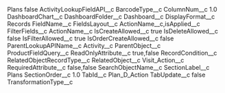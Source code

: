 <?xml version="1.0" encoding="UTF-8"?>
<CustomMetadata xmlns="http://soap.sforce.com/2006/04/metadata" xmlns:xsi="http://www.w3.org/2001/XMLSchema-instance" xmlns:xsd="http://www.w3.org/2001/XMLSchema">
    <label>Plans</label>
    <protected>false</protected>
    <values>
        <field>ActivityLookupFieldAPI__c</field>
        <value xsi:nil="true"/>
    </values>
    <values>
        <field>BarcodeType__c</field>
        <value xsi:nil="true"/>
    </values>
    <values>
        <field>ColumnNum__c</field>
        <value xsi:type="xsd:double">1.0</value>
    </values>
    <values>
        <field>DashboardChart__c</field>
        <value xsi:nil="true"/>
    </values>
    <values>
        <field>DashboardFolder__c</field>
        <value xsi:nil="true"/>
    </values>
    <values>
        <field>Dashboard__c</field>
        <value xsi:nil="true"/>
    </values>
    <values>
        <field>DisplayFormat__c</field>
        <value xsi:type="xsd:string">Records</value>
    </values>
    <values>
        <field>FieldName__c</field>
        <value xsi:nil="true"/>
    </values>
    <values>
        <field>FieldsLayout__c</field>
        <value xsi:type="xsd:string">ActionName__c,isApplied__c</value>
    </values>
    <values>
        <field>FilterFields__c</field>
        <value xsi:type="xsd:string">ActionName__c</value>
    </values>
    <values>
        <field>IsCreateAllowed__c</field>
        <value xsi:type="xsd:boolean">true</value>
    </values>
    <values>
        <field>IsDeleteAllowed__c</field>
        <value xsi:type="xsd:boolean">false</value>
    </values>
    <values>
        <field>IsFilterAllowed__c</field>
        <value xsi:type="xsd:boolean">true</value>
    </values>
    <values>
        <field>IsOrderCreateAllowed__c</field>
        <value xsi:type="xsd:boolean">false</value>
    </values>
    <values>
        <field>ParentLookupAPIName__c</field>
        <value xsi:type="xsd:string">Activity__c</value>
    </values>
    <values>
        <field>ParentObject__c</field>
        <value xsi:nil="true"/>
    </values>
    <values>
        <field>ProductFieldQuery__c</field>
        <value xsi:nil="true"/>
    </values>
    <values>
        <field>ReadOnlyAttribute__c</field>
        <value xsi:type="xsd:string">true,false</value>
    </values>
    <values>
        <field>RecordCondition__c</field>
        <value xsi:nil="true"/>
    </values>
    <values>
        <field>RelatedObjectRecordType__c</field>
        <value xsi:nil="true"/>
    </values>
    <values>
        <field>RelatedObject__c</field>
        <value xsi:type="xsd:string">Visit_Action__c</value>
    </values>
    <values>
        <field>RequiredAttribute__c</field>
        <value xsi:type="xsd:string">false,false</value>
    </values>
    <values>
        <field>SearchObjectName__c</field>
        <value xsi:nil="true"/>
    </values>
    <values>
        <field>SectionLabel__c</field>
        <value xsi:type="xsd:string">Plans</value>
    </values>
    <values>
        <field>SectionOrder__c</field>
        <value xsi:type="xsd:double">1.0</value>
    </values>
    <values>
        <field>TabId__c</field>
        <value xsi:type="xsd:string">Plan_D_Action</value>
    </values>
    <values>
        <field>TabUpdate__c</field>
        <value xsi:type="xsd:boolean">false</value>
    </values>
    <values>
        <field>TransformationType__c</field>
        <value xsi:nil="true"/>
    </values>
</CustomMetadata>
